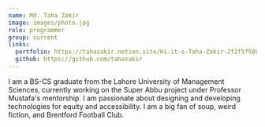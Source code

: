 ```yaml
---
name: Md. Taha Zakir
image: images/photo.jpg
role: programmer
group: current
links:
  portfolio: https://tahazakir.notion.site/Hi-it-s-Taha-Zakir-2f2f5f5088f04d75804584248370d731?pvs=4
  github: https://github.com/tahazakir
---
```


 I am a BS-CS graduate from the Lahore University of Management Sciences, currently working on the Super Abbu project under Professor Mustafa's mentorship. I am passionate about designing and developing technologies for equity and accessibility. I am a big fan of soup, weird fiction, and Brentford Football Club.

